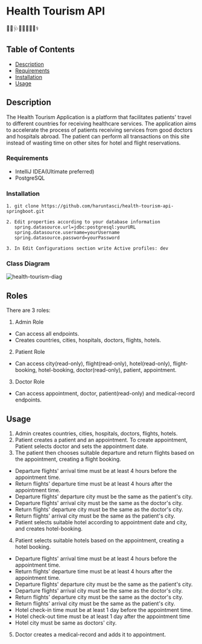 # Health Tourism API
👨‍⚕️🩺👴🏥🛌💉💊⚕️
## Table of Contents
- [Description](#description)
- [Requirements](#requirements)
- [Installation](#installation)
- [Usage](#usage)

## Description

The Health Tourism Application is a platform that facilitates patients' travel to different countries for receiving healthcare services. 
The application aims to accelerate the process of patients receiving services from good doctors and hospitals abroad.
The patient can perform all transactions on this site instead of wasting time on other sites for hotel and flight reservations.

### Requirements

- IntelliJ IDEA(Ultimate preferred)
- PostgreSQL

### Installation

```
1. git clone https://github.com/haruntasci/health-tourism-api-springboot.git

2. Edit properties according to your database information
   spring.datasource.url=jdbc:postgresql:yourURL
   spring.datasource.username=yourUsername
   spring.datasource.password=yourPassword

3. In Edit Configurations section write Active profiles: dev
```  
### Class Diagram
![health-tourism-diag](https://github.com/haruntasci/health-tourism-api-springboot/assets/99567926/dfe4975e-4b3d-475f-8181-69e37ff91ff9)

## Roles
There are 3 roles:
1. Admin Role
- Can access all endpoints.
- Creates countries, cities, hospitals, doctors, flights, hotels.
2. Patient Role
- Can access city(read-only), flight(read-only), hotel(read-only), flight-booking, hotel-booking, doctor(read-only), patient, appointment.
3. Doctor Role
- Can access appointment, doctor, patient(read-only) and medical-record endpoints.

## Usage
1. Admin creates countries, cities, hospitals, doctors, flights, hotels.
2. Patient creates a patient and an appointment. To create appointment, Patient selects doctor and sets the appointment date.
3. The patient then chooses suitable departure and return flights based on the appointment, creating a flight booking.
- Departure flights' arrival time must be at least 4 hours before the appointment time.
- Return flights' departure time must be at least 4 hours after the appointment time.
- Departure flights' departure city must be the same as the patient's city.
- Departure flights' arrival city must be the same as the doctor's city.
- Return flights' departure city must be the same as the doctor's city.
- Return flights' arrival city must be the same as the patient's city.
- Patient selects suitable hotel according to appointment date and city, and creates hotel-booking.
4. Patient selects suitable hotels based on the appointment, creating a hotel booking.
- Departure flights' arrival time must be at least 4 hours before the appointment time.
- Return flights' departure time must be at least 4 hours after the appointment time.
- Departure flights' departure city must be the same as the patient's city.
- Departure flights' arrival city must be the same as the doctor's city.
- Return flights' departure city must be the same as the doctor's city.
- Return flights' arrival city must be the same as the patient's city.
- Hotel check-in time must be at least 1 day before the appointment time.
- Hotel check-out time must be at least 1 day after the appointment time
- Hotel city must be same as doctors' city.
5. Doctor creates a medical-record and adds it to appointment.

